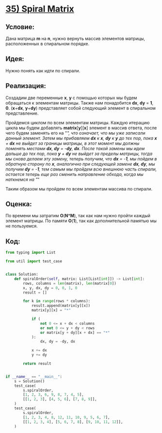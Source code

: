# [**35) Spiral Matrix**](https://leetcode.com/problems/spiral-matrix/description/)

## **Условие:**

Дана матрица **m** на **n**, нужно вернуть массив элементов матрицы, расположенных в спиральном порядке.

## **Идея:**

Нужно понять как идти по спирали.

## **Реализация:**

Создадим две переменные **x**, **y** с помощью которых мы будем обращаться к элементам матрицы. Также нам понадобится **dx**, **dy** = **1**, **0**. (**x**+**dx**, **y**+**dy**) представляет собой следующий элемент в спиральном представление.

Пройдемся циклом по всем элементам матрицы. Каждую итерацию цикла мы будем добавлять **matrix**[**y**][**x**] элемент в массив ответа, после чего будем заменять его на "*", что означает, что мы уже записали данный элемент. Затем мы прибавляем **dx** к **x**, **dy** к **y** до тех пор, пока **x** + **dx** не выйдет за границы матрицы, в этот момент мы должны поменять местами **dx**, **dy** = -**dy**, **dx**. После такой замены мы идем дальше до тех пор, пока **y** + **dy** не выйдет за пределы матрицы, тогда мы снова делаем эту замену, теперь получим, что **dx** = -**1**, мы пойдем в обратную сторону по **x**, аналогично при следующей замене **dx**, **dy**, мы получим **dy** = -**1**, тем самым мы пройдем всю внешнюю часть спирали, остается теперь еще раз сменить направление обхода, когда мы наткнемся на "*"

Таким образом мы пройдем по всем элементам массива по спирали.



## **Оценка:**

По времени мы затратим **O**(**N*****M**), так как нам нужно пройти каждый элемент матрицы. По памяти **O**(**1**), так как дополнительной памятью мы не пользуемся.

## Код:
```python
from typing import List

from util import test_case


class Solution:
    def spiralOrder(self, matrix: List[List[int]]) -> List[int]:
        rows, columns = len(matrix), len(matrix[0])
        x, y, dx, dy = 0, 0, 1, 0
        result = []

        for k in range(rows * columns):
            result.append(matrix[y][x])
            matrix[y][x] = "*"

            if (
                not 0 <= x + dx < columns
                or not 0 <= y + dy < rows
                or matrix[y + dy][x + dx] == "*"
            ):
                dx, dy = -dy, dx

            x += dx
            y += dy

        return result


if __name__ == "__main__":
    s = Solution()
    test_case(
        s.spiralOrder,
        [1, 2, 3, 6, 9, 8, 7, 4, 5],
        [[1, 2, 3], [4, 5, 6], [7, 8, 9]],
    )
    test_case(
        s.spiralOrder,
        [1, 2, 3, 4, 8, 12, 11, 10, 9, 5, 6, 7],
        [[1, 2, 3, 4], [5, 6, 7, 8], [9, 10, 11, 12]],
    )

```

